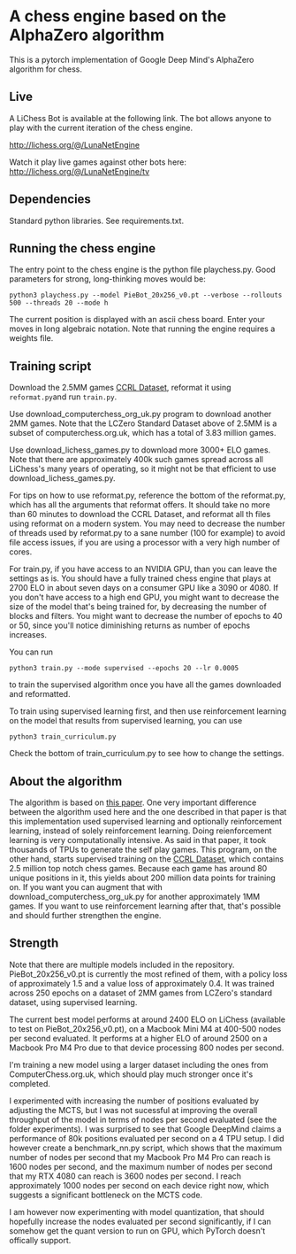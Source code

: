 
# A chess engine based on the AlphaZero algorithm

This is a pytorch implementation of Google Deep Mind's AlphaZero algorithm for chess.

## Live

A LiChess Bot is available at the following link. The bot allows anyone to play with the current iteration of the chess engine.

http://lichess.org/@/LunaNetEngine

Watch it play live games against other bots here:
http://lichess.org/@/LunaNetEngine/tv

## Dependencies

Standard python libraries. See requirements.txt.

## Running the chess engine

The entry point to the chess engine is the python file playchess.py. Good parameters for strong, long-thinking moves would be:
```
python3 playchess.py --model PieBot_20x256_v0.pt --verbose --rollouts 500 --threads 20 --mode h
```
The current position is displayed with an ascii chess board. Enter your moves in long algebraic notation. Note that running the engine requires a weights file.  


## Training script

Download the 2.5MM games [CCRL Dataset](https://lczero.org/blog/2018/09/a-standard-dataset/), reformat it using `reformat.py`and run `train.py`.

Use download_computerchess_org_uk.py program to download another 2MM games. Note that the LCZero Standard Dataset above of 2.5MM is a subset of computerchess.org.uk, which has a total of 3.83 million games. 

Use download_lichess_games.py to download more 3000+ ELO games. Note that there are approximately 400k such games spread across all LiChess's many years of operating, so it might not be that efficient to use download_lichess_games.py.

For tips on how to use reformat.py, reference the bottom of the reformat.py, which has all the arguments that reformat offers. It should take no more than 60 minutes to download the CCRL Dataset, and reformat all th files using reformat on a modern system. You may need to decrease the number of threads used by reformat.py to a sane number (100 for example) to avoid file access issues, if you are using a processor with a very high number of cores.

For train.py, if you have access to an NVIDIA GPU, than you can leave the settings as is. You should have a fully trained chess engine that plays at 2700 ELO in about seven days on a consumer GPU like a 3090 or 4080. If you don't have access to a high end GPU, you might want to decrease the size of the model that's being trained for, by decreasing the number of blocks and filters. You might want to decrease the number of epochs to 40 or 50, since you'll notice diminishing returns as number of epochs increases.

You can run 

```
python3 train.py --mode supervised --epochs 20 --lr 0.0005
```

 to train the supervised algorithm once you have all the games downloaded and reformatted.
 


 To train using supervised learning first, and then use reinforcement learning on the model that results from supervised learning, you can use 

 ```
 python3 train_curriculum.py
 ```

Check the bottom of train_curriculum.py to see how to change the settings.


## About the algorithm

The algorithm is based on [this paper](https://arxiv.org/pdf/1712.01815.pdf). One very important difference between the algorithm used here and the one described in that paper is that this implementation used supervised learning and optionally reinforcement learning, instead of solely reinforcement learning. Doing reienforcement learning is very computationally intensive. As said in that paper, it took thousands of TPUs to generate the self play games. This program, on the other hand, starts supervised training on the [CCRL Dataset](https://lczero.org/blog/2018/09/a-standard-dataset/), which contains 2.5 million top notch chess games. Because each game has around 80 unique positions in it, this yields about 200 million data points for training on. If you want you can augment that with download_computerchess_org_uk.py for another approximately 1MM games. If you want to use reinforcement learning after that, that's possible and should further strengthen the engine.

## Strength

Note that there are multiple models included in the repository. PieBot_20x256_v0.pt is currently the most refined of them, with a policy loss of approximately 1.5 and a value loss of approximately 0.4. It was trained across 250 epochs on a dataset of 2MM games from LCZero's standard dataset, using supervised learning.

The current best model performs at around 2400 ELO on LiChess (available to test on PieBot_20x256_v0.pt), on a Macbook Mini M4 at 400-500 nodes per second evaluated. It performs at a higher ELO of around 2500 on a Macbook Pro M4 Pro due to that device processing 800 nodes per second.

I'm training a new model using a larger dataset including the ones from ComputerChess.org.uk, which should play much stronger once it's completed. 

I experimented with increasing the number of positions evaluated by adjusting the MCTS, but I was not sucessful at improving the overall throughput of the model in terms of nodes per second evaluated (see the folder experiments). I was surprised to see that Google DeepMind claims a performance of 80k positions evaluated per second on a 4 TPU setup. I did however create a benchmark_nn.py script, which shows that the maximum number of nodes per second that my Macbook Pro M4 Pro can reach is 1600 nodes per second, and the maximum number of nodes per second that my RTX 4080 can reach is 3600 nodes per second. I reach approximately 1000 nodes per second on each device right now, which suggests a significant bottleneck on the MCTS code.

I am however now experimenting with model quantization, that should hopefully increase the nodes evaluated per second significantly, if I can somehow get the quant version to run on GPU, which PyTorch doesn't offically support.

